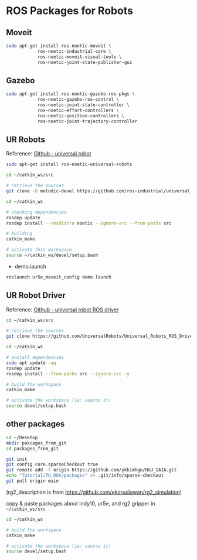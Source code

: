 # ROS Packages for Robots

## Moveit



```bash
sudo apt-get install ros-noetic-moveit \
			ros-noetic-industrial-core \
			ros-noetic-moveit-visual-tools \
			ros-noetic-joint-state-publisher-gui
```



## Gazebo



```bash
sudo apt-get install ros-noetic-gazebo-ros-pkgs \
			ros-noetic-gazebo-ros-control \
			ros-noetic-joint-state-controller \
			ros-noetic-effort-controllers \
			ros-noetic-position-controllers \
			ros-noetic-joint-trajectory-controller
```







## UR Robots

Reference: [Github - universal robot](https://github.com/ros-industrial/universal_robot)

```bash
sudo apt-get install ros-noetic-universal-robots
```



```bash
cd ~/catkin_ws/src

# retrieve the sources
git clone -b melodic-devel https://github.com/ros-industrial/universal_robot.git

cd ~/catkin_ws

# checking dependencies
rosdep update
rosdep install --rosdistro noetic --ignore-src --from-paths src

# building
catkin_make

# activate this workspace
source ~/catkin_ws/devel/setup.bash
```



* demo.launch

```bash
roslaunch ur5e_moveit_config demo.launch
```



## UR Robot Driver

Reference: [Github - universal robot ROS driver](https://github.com/UniversalRobots/Universal_Robots_ROS_Driver)

```bash
cd ~/catkin_ws/src

# retrieve the sources
git clone https://github.com/UniversalRobots/Universal_Robots_ROS_Driver.git

cd ~/catkin_ws

# install dependencies
sudo apt update -qq
rosdep update
rosdep install --from-paths src --ignore-src -y

# build the workspace
catkin_make

# activate the workspace (ie: source it)
source devel/setup.bash
```



## other packages

```bash
cd ~/Desktop
mkdir pakcages_from_git
cd packages_from_git

git init
git config core.sparseCheckout true
git remote add -f origin https://github.com/ykkimhgu/HGU_IAIA.git
echo "Tutorial/TU_ROS/packages" >> .git/info/sparse-checkout
git pull origin main
```

(rg2_description is from https://github.com/ekorudiawan/rg2_simulation)

copy & paste packages about indy10, ur5e, and rg2 gripper in `~/catkin_ws/src`

```bash
cd ~/catkin_ws

# build the workspace
catkin_make

# activate the workspace (ie: source it)
source devel/setup.bash
```


